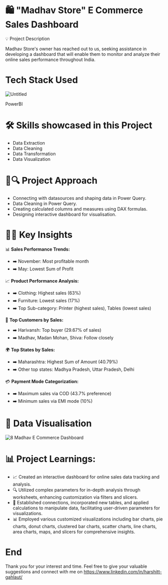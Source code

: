 # 🛍️ "Madhav Store" E Commerce Sales Dashboard

💡 Project Description

Madhav Store's owner has reached out to us, seeking assistance in developing a dashboard that will enable them to monitor and analyze their online sales performance throughout India.

# Tech Stack Used

![Untitled](https://github.com/harshitgahlaut/Madhav_E_Commerce_Sales_Dashboard_PowerBI/assets/142779836/cebb1251-93c5-46b3-8d9c-4957e1d844cf)

PowerBI

# 🛠️ Skills showcased in this Project

- Data Extraction
- Data Cleaning
- Data Transformation
- Data Visualization


# 📅🔍 Project Approach

- Connecting with datasources and shaping data in Power Query.
- Data Cleaning in Power Query.
- Creating calculated columns and measures using DAX formulas.
- Designing interactive dashboard for visualisation.

# 🧠💡 Key Insights

📊 **Sales Performance Trends:**
   - ➡️ November: Most profitable month
   - ➡️ May: Lowest Sum of Profit

📈 **Product Performance Analysis:**
   - ➡️ Clothing: Highest sales (63%)
   - ➡️ Furniture: Lowest sales (17%)
   - ➡️ Top Sub-category: Printer (highest sales), Tables (lowest sales)

👫 **Top Customers by Sales:**
   - ➡️ Harivansh: Top buyer (29.67% of sales)
   - ➡️ Madhav, Madan Mohan, Shiva: Follow closely

🌍 **Top States by Sales:**
   - ➡️ Maharashtra: Highest Sum of Amount (40.79%)
   - ➡️ Other top states: Madhya Pradesh, Uttar Pradesh, Delhi

💳 **Payment Mode Categorization:**
   - ➡️ Maximum sales via COD (43.7% preference)
   - ➡️ Minimum sales via EMI mode (10%)


# 📸 Data Visualisation

![8 Madhav E Commerce Dashboard](https://github.com/harshitgahlaut/Madhav_E_Commerce_Sales_Dashboard_PowerBI/assets/142779836/5484d4a3-a38a-4ac5-b1c0-72ded002c12c)

# 📊 **Project Learnings:**
- 📈 Created an interactive dashboard for online sales data tracking and analysis.
- 🔍 Utilized complex parameters for in-depth analysis through worksheets, enhancing customization via filters and slicers.
- 🔄 Established connections, incorporated new tables, and applied calculations to manipulate data, facilitating user-driven parameters for visualizations.
- 📊 Employed various customized visualizations including bar charts, pie charts, donut charts, clustered bar charts, scatter charts, line charts, area charts, maps, and slicers for comprehensive insights.

# End
Thank you for your interest and time. Feel free to give your valuable suggestions and connect with me on https://www.linkedin.com/in/harshitt-gahlaut/

